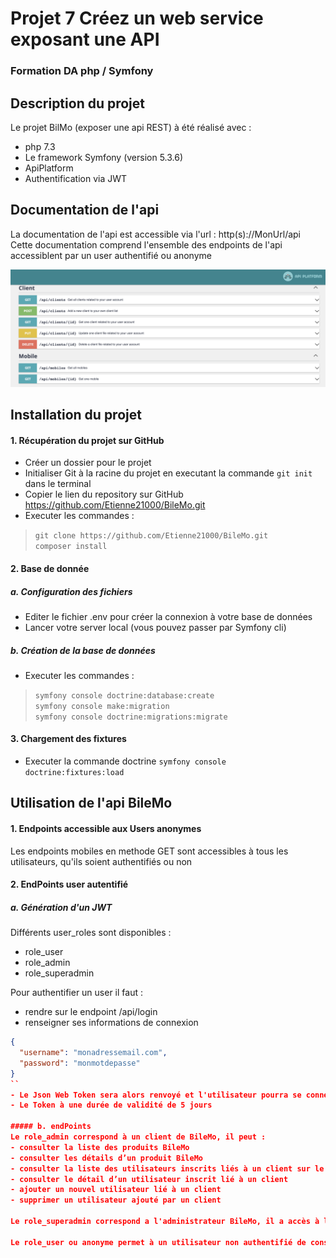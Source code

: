 # Projet 7 Créez un web service exposant une API

### Formation DA php / Symfony

## Description du projet 

Le projet BilMo (exposer une api REST) à été réalisé avec :
- php 7.3
- Le framework Symfony (version 5.3.6)
- ApiPlatform
- Authentification via JWT

## Documentation de l'api

La documentation de l'api est accessible via l'url : http(s)://MonUrl/api  
Cette documentation comprend l'ensemble des endpoints de l'api accessiblent par un user authentifié ou anonyme

![GitHub img](public/img/documentation.png)

## Installation du projet

#### 1. Récupération du projet sur GitHub
- Créer un dossier pour le projet
- Initialiser Git à la racine du projet en executant la commande `git init` dans le terminal
- Copier le lien du repository sur GitHub https://github.com/Etienne21000/BileMo.git
- Executer les commandes : 
>`git clone https://github.com/Etienne21000/BileMo.git` <br>
>`composer install`

#### 2. Base de donnée

##### a. Configuration des fichiers
- Editer le fichier .env pour créer la connexion à votre base de données
- Lancer votre server local (vous pouvez passer par Symfony cli)

##### b. Création de la base de données
- Executer les commandes :
>`symfony console doctrine:database:create` <br>
>`symfony console make:migration` <br>
>`symfony console doctrine:migrations:migrate` <br>

#### 3. Chargement des fixtures
- Executer la commande doctrine `symfony console doctrine:fixtures:load` 

## Utilisation de l'api BileMo

#### 1. Endpoints accessible aux Users anonymes
Les endpoints mobiles en methode GET sont accessibles à tous les utilisateurs, qu'ils soient authentifiés ou non

#### 2. EndPoints user autentifié
##### a. Génération d'un JWT
Différents user_roles sont disponibles : 
- role_user
- role_admin
- role_superadmin  

Pour authentifier un user il faut :
- rendre sur le endpoint /api/login
- renseigner ses informations de connexion 
```json
{
  "username": "monadressemail.com",
  "password": "monmotdepasse"
}
``
- Le Json Web Token sera alors renvoyé et l'utilisateur pourra se connecter via l'authentification Bearer 
- Le Token à une durée de validité de 5 jours

##### b. endPoints
Le role_admin correspond à un client de BileMo, il peut :
- consulter la liste des produits BileMo 
- consulter les détails d’un produit BileMo 
- consulter la liste des utilisateurs inscrits liés à un client sur le site web 
- consulter le détail d’un utilisateur inscrit lié à un client 
- ajouter un nouvel utilisateur lié à un client 
- supprimer un utilisateur ajouté par un client

Le role_superadmin correspond a l'administrateur BileMo, il a accès à l'ensemble des endpoints de l'api

Le role_user ou anonyme permet à un utilisateur non authentifié de consulter la liste et le détail d'un mobile
